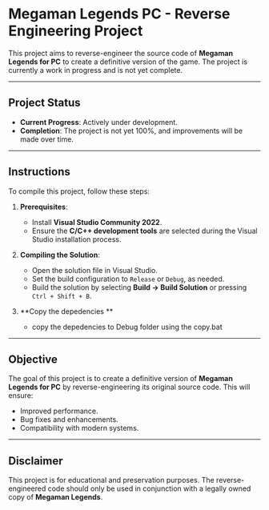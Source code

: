 ﻿# Megaman Legends PC - Reverse Engineering Project

This project aims to reverse-engineer the source code of **Megaman Legends for PC** to create a definitive version of the game. The project is currently a work in progress and is not yet complete.

---

## Project Status

- **Current Progress**: Actively under development.
- **Completion**: The project is not yet 100%, and improvements will be made over time.

---

## Instructions

To compile this project, follow these steps:

1. **Prerequisites**:
   - Install **Visual Studio Community 2022**.
   - Ensure the **C/C++ development tools** are selected during the Visual Studio installation process.

2. **Compiling the Solution**:
   - Open the solution file in Visual Studio.
   - Set the build configuration to `Release` or `Debug`, as needed.
   - Build the solution by selecting **Build → Build Solution** or pressing `Ctrl + Shift + B`.

3. **Copy the depedencies **
   - copy the depedencies to Debug folder using the copy.bat

---

## Objective

The goal of this project is to create a definitive version of **Megaman Legends for PC** by reverse-engineering its original source code. This will ensure:
- Improved performance.
- Bug fixes and enhancements.
- Compatibility with modern systems.

---

## Disclaimer

This project is for educational and preservation purposes. The reverse-engineered code should only be used in conjunction with a legally owned copy of **Megaman Legends**.
